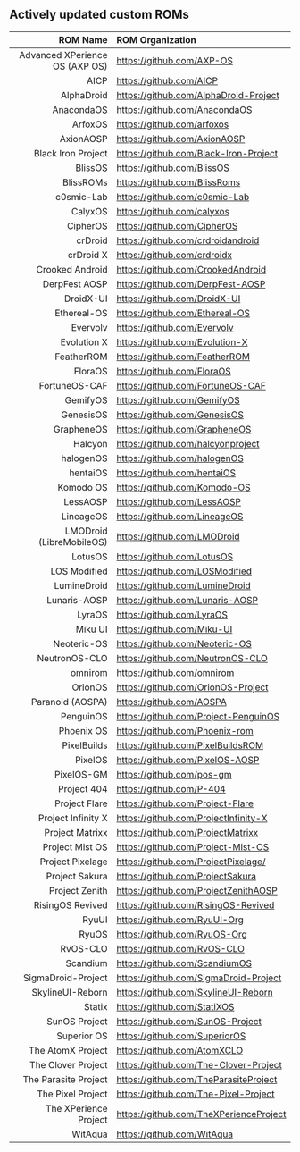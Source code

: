 ## Actively updated custom ROMs
ROM Name | ROM Organization
-------:|:-------------------------
Advanced XPerience OS (AXP OS)  | https://github.com/AXP-OS
AICP  | https://github.com/AICP
AlphaDroid  | https://github.com/AlphaDroid-Project
AnacondaOS | https://github.com/AnacondaOS
ArfoxOS | https://github.com/arfoxos
AxionAOSP | https://github.com/AxionAOSP
Black Iron Project  | https://github.com/Black-Iron-Project
BlissOS  | https://github.com/BlissOS
BlissROMs  | https://github.com/BlissRoms
c0smic-Lab | https://github.com/c0smic-Lab
CalyxOS  | https://github.com/calyxos
CipherOS | https://github.com/CipherOS
crDroid  | https://github.com/crdroidandroid
crDroid X  | https://github.com/crdroidx
Crooked Android | https://github.com/CrookedAndroid
DerpFest AOSP  | https://github.com/DerpFest-AOSP
DroidX-UI  | https://github.com/DroidX-UI
Ethereal-OS  | https://github.com/Ethereal-OS
Evervolv  | https://github.com/Evervolv
Evolution X  | https://github.com/Evolution-X
FeatherROM | https://github.com/FeatherROM
FloraOS | https://github.com/FloraOS
FortuneOS-CAF | https://github.com/FortuneOS-CAF
GemifyOS | https://github.com/GemifyOS
GenesisOS  | https://github.com/GenesisOS
GrapheneOS  | https://github.com/GrapheneOS
Halcyon  | https://github.com/halcyonproject
halogenOS  | https://github.com/halogenOS
hentaiOS  | https://github.com/hentaiOS
Komodo OS | https://github.com/Komodo-OS
LessAOSP | https://github.com/LessAOSP
LineageOS  | https://github.com/LineageOS
LMODroid (LibreMobileOS)  | https://github.com/LMODroid
LotusOS | https://github.com/LotusOS
LOS Modified  | https://github.com/LOSModified
LumineDroid | https://github.com/LumineDroid
Lunaris-AOSP | https://github.com/Lunaris-AOSP
LyraOS | https://github.com/LyraOS
Miku UI  | https://github.com/Miku-UI
Neoteric-OS | https://github.com/Neoteric-OS
NeutronOS-CLO  | https://github.com/NeutronOS-CLO
omnirom  | https://github.com/omnirom
OrionOS  | https://github.com/OrionOS-Project
Paranoid (AOSPA)  | https://github.com/AOSPA
PenguinOS | https://github.com/Project-PenguinOS
Phoenix OS | https://github.com/Phoenix-rom
PixelBuilds  | https://github.com/PixelBuildsROM
PixelOS  | https://github.com/PixelOS-AOSP
PixelOS-GM  | https://github.com/pos-gm
Project 404  | https://github.com/P-404
Project Flare | https://github.com/Project-Flare
Project Infinity X  | https://github.com/ProjectInfinity-X
Project Matrixx  | https://github.com/ProjectMatrixx
Project Mist OS  | https://github.com/Project-Mist-OS
Project Pixelage | https://github.com/ProjectPixelage/
Project Sakura  | https://github.com/ProjectSakura
Project Zenith  | https://github.com/ProjectZenithAOSP
RisingOS Revived  | https://github.com/RisingOS-Revived
RyuUI | https://github.com/RyuUI-Org
RyuOS | https://github.com/RyuOS-Org
RvOS-CLO | https://github.com/RvOS-CLO
Scandium  | https://github.com/ScandiumOS
SigmaDroid-Project  | https://github.com/SigmaDroid-Project
SkylineUI-Reborn  | https://github.com/SkylineUI-Reborn
Statix  | https://github.com/StatiXOS
SunOS Project | https://github.com/SunOS-Project
Superior OS  | https://github.com/SuperiorOS
The AtomX Project | https://github.com/AtomXCLO
The Clover Project | https://github.com/The-Clover-Project
The Parasite Project  | https://github.com/TheParasiteProject
The Pixel Project  |https://github.com/The-Pixel-Project
The XPerience Project  | https://github.com/TheXPerienceProject
WitAqua | https://github.com/WitAqua

